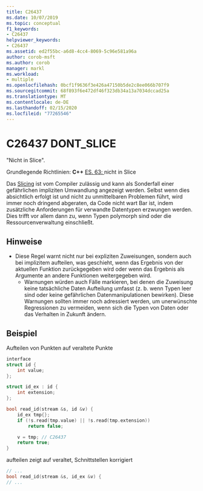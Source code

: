 ```yaml
---
title: C26437
ms.date: 10/07/2019
ms.topic: conceptual
f1_keywords:
- C26437
helpviewer_keywords:
- C26437
ms.assetid: ed2f55bc-a6d8-4cc4-8069-5c96e581a96a
author: corob-msft
ms.author: corob
manager: markl
ms.workload:
- multiple
ms.openlocfilehash: 0bcf1f9636f3e426a47150b5de2c8ee066b707f9
ms.sourcegitcommit: 68f893f6e472df46f323db34a13a7034dccad25a
ms.translationtype: MT
ms.contentlocale: de-DE
ms.lasthandoff: 02/15/2020
ms.locfileid: "77265546"
---
```

# <a name="c26437-dont_slice"></a>C26437 DONT_SLICE

"Nicht in Slice".

Grundlegende Richtlinien: **C++** [ES. 63: ](https://github.com/isocpp/CppCoreGuidelines/blob/master/CppCoreGuidelines.md#Res-slice) nicht in Slice

Das [Slicing](https://en.wikipedia.org/wiki/Object_slicing) ist vom Compiler zulässig und kann als Sonderfall einer gefährlichen impliziten Umwandlung angezeigt werden. Selbst wenn dies absichtlich erfolgt ist und nicht zu unmittelbaren Problemen führt, wird immer noch dringend abgeraten, da Code nicht wart Bar ist, indem zusätzliche Anforderungen für verwandte Datentypen erzwungen werden. Dies trifft vor allem dann zu, wenn Typen polymorph sind oder die Ressourcenverwaltung einschließt.

## <a name="remarks"></a>Hinweise

- Diese Regel warnt nicht nur bei expliziten Zuweisungen, sondern auch bei implizitem aufteilen, was geschieht, wenn das Ergebnis von der aktuellen Funktion zurückgegeben wird oder wenn das Ergebnis als Argumente an andere Funktionen weitergegeben wird.
  - Warnungen würden auch Fälle markieren, bei denen die Zuweisung keine tatsächliche Daten Aufteilung umfasst (z. b. wenn Typen leer sind oder keine gefährlichen Datenmanipulationen bewirken). Diese Warnungen sollten immer noch adressiert werden, um unerwünschte Regressionen zu vermeiden, wenn sich die Typen von Daten oder das Verhalten in Zukunft ändern.

## <a name="example"></a>Beispiel

Aufteilen von Punkten auf veraltete Punkte

```cpp
interface
struct id {
    int value;
};

struct id_ex : id {
    int extension;
};

bool read_id(stream &s, id &v) {
    id_ex tmp{};
    if (!s.read(tmp.value) || !s.read(tmp.extension))
        return false;

    v = tmp; // C26437
    return true;
}
```

aufteilen zeigt auf veraltet, Schnittstellen korrigiert

```cpp
// ...
bool read_id(stream &s, id_ex &v) {
// ...
```
